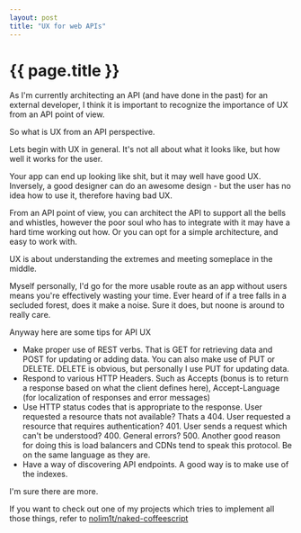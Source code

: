 ```yaml
---
layout: post
title: "UX for web APIs"
---
```


# {{ page.title }}

As I'm currently architecting an API (and have done in the past) for an external developer, I think it is important to recognize the importance of UX from an API point of view.

So what is UX from an API perspective.

Lets begin with UX in general. It's not all about what it looks like, but how well it works for the user. 

Your app can end up looking like shit, but it may well have good UX. Inversely, a good designer can do an awesome design - but the user has no idea how to use it, therefore having bad UX.

From an API point of view, you can architect the API to support all the bells and whistles, however the poor soul who has to integrate with it may have a hard time working out how. Or you can opt for a simple architecture, and easy to work with.

UX is about understanding the extremes and meeting someplace in the middle. 

Myself personally, I'd go for the more usable route as an app without users means you're effectively wasting your time. Ever heard of if a tree falls in a secluded forest, does it make a noise. Sure it does, but noone is around to really care.

Anyway here are some tips for API UX

* Make proper use of REST verbs. That is GET for retrieving data and POST for updating or adding data. You can also make use of PUT or DELETE. DELETE is obvious, but personally I use PUT for updating data.
* Respond to various HTTP Headers. Such as Accepts (bonus is to return a response based on what the client defines here), Accept-Language (for localization of responses and error messages)
* Use HTTP status codes that is appropriate to the response. User requested a resource thats not available? Thats a 404. User requested a resource that requires authentication? 401. User sends a request which can't be understood? 400. General errors? 500. Another good reason for doing this is load balancers and CDNs tend to speak this protocol. Be on the same language as they are.
* Have a way of discovering API endpoints. A good way is to make use of the indexes.

I'm sure there are more.

If you want to check out one of my projects which tries to implement all those things, refer to [nolim1t/naked-coffeescript](https://github.com/nolim1t/nolim1t-nakedcoffeescript)
